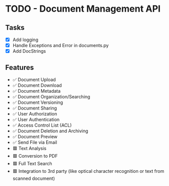 # TODO - Document Management API

## Tasks

- [x] Add logging
- [x] Handle Exceptions and Error in documents.py
- [x] Add DocStrings

## Features

- ✅ Document Upload
- ✅ Document Download
- ✅ Document Metadata
- ✅ Document Organization/Searching
- ✅ Document Versioning
- ✅ Document Sharing
- ✅ User Authorization
- ✅ User Authentication
- ✅ Access Control List (ACL)
- ✅ Document Deletion and Archiving
- ✅ Document Preview
- ✅ Send File via Email
- 🟥 Text Analysis
- 🟥 Conversion to PDF
- 🟥 Full Text Search
- 🟥 Integration to 3rd party (like optical character recognition or text from scanned document)
